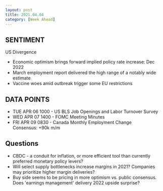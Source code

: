 ```yaml
---
layout: post
title: 2021.04.04
category: [Week Ahead]
---
```


## SENTIMENT
US Divergence 
* Economic optimism brings forward implied policy rate increase: Dec 2022  
* March employment report delivered the high range of a notably wide estimate  
* Vaccine woes amid outbreak trigger some EU restrictions 

## DATA POINTS 

* TUE APR 06 1000  - US BLS Job Openings and Labor Turnover Survey  
* WED APR 07 1400  - FOMC Meeting Minutes  
* FRI APR 09 0830 - Canada Monthly Employment Change  
Consensus: +90k m/m

## Questions 
* CBDC - a conduit for inflation, or more efficient tool than currently preferred monetary policy levers?
* Will select supply bottlenecks increase margins in 2021? Companies may prioritize higher margin deliveries? 
* Buy side seems to be pricing in more optimism vs. public consensus. Does 'earnings management' delivery 2022 upside surprise? 
